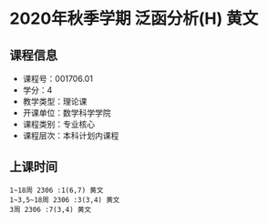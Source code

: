 # 2020年秋季学期 泛函分析(H) 黄文






## 课程信息

- 课程号：001706.01
- 学分：4
- 教学类型：理论课
- 开课单位：数学科学学院
- 课程类别：专业核心
- 课程层次：本科计划内课程

## 上课时间

```
1~18周 2306 :1(6,7) 黄文
1~3,5~18周 2306 :3(3,4) 黄文
3周 2306 :7(3,4) 黄文
```


